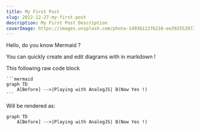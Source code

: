 ```yaml
---
title: My First Post
slug: 2022-12-27-my-first-post
description: My First Post Description
coverImage: https://images.unsplash.com/photo-1493612276216-ee3925520721?ixlib=rb-4.0.3&ixid=MnwxMjA3fDB8MHxwaG90by1wYWdlfHx8fGVufDB8fHx8&auto=format&fit=crop&w=464&q=80
---
```


Hello, do you know Mermaid ?

You can quickly create and edit diagrams with in markdown !

This following raw code block

````
```mermaid
graph TD
    A[Before] -->|Playing with AnalogJS| B(Now Yes !)
```
````

Will be rendered as:

```mermaid
graph TD
    A[Before] -->|Playing with AnalogJS| B(Now Yes !)
```